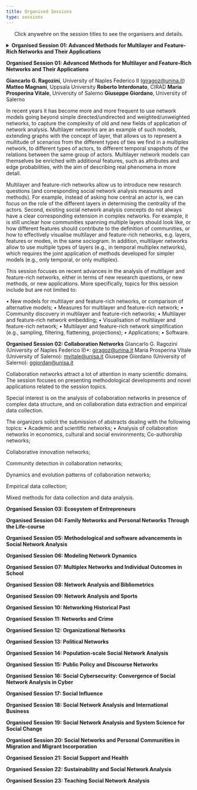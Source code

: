 ```yaml
---
title: Organised Sessions
type: sessions
---
```

<p align="center">Click anywehre on the session titles to see the organisers and details.</p>

<details>
<summary><b>Organised Session 01: Advanced Methods for Multilayer and Feature-Rich Networks and Their Applications</b></summary>
<p>&nbsp;</p>

**Giancarlo G. Ragozini**, University of Naples Federico II (giragoz@unina.it)
**Matteo Magnani**, Uppsala University
**Roberto Interdonato**, CIRAD
**Maria Prosperina Vitale**, University of Salerno
**Giuseppe Giordano**, University of Salerno
<p>&nbsp;</p>

In recent years it has become more and more frequent to use network models going beyond simple directed/undirected and weighted/unweighted networks, to capture the complexity of old and new fields of application of network analysis. Multilayer networks are an example of such models, extending graphs with the concept of layer, that allows us to represent a multitude of scenarios from the different types of ties we find in a multiplex network, to different types of actors, to different temporal snapshots of the relations between the same group of actors. Multilayer network models can themselves be enriched with additional features, such as attributes and edge probabilities, with the aim of describing real phenomena in more detail.
<p>&nbsp;</p>

Multilayer and feature-rich networks allow us to introduce new research questions (and corresponding social network analysis measures and methods). For example, instead of asking how central an actor is, we can focus on the role of the different layers in determining the centrality of the actors. Second, existing social network analysis concepts do not always have a clear corresponding extension in complex networks. For example, it is still unclear how communities spanning multiple layers should look like, or how different features should contribute to the definition of communities, or how to effectively visualise multilayer and feature-rich networks, e.g. layers, features or modes, in the same sociogram. In addition, multilayer networks allow to use multiple types of layers (e.g., in temporal multiplex networks), which requires the joint application of methods developed for simpler models (e.g., only temporal, or only multiplex). 
<p>&nbsp;</p>

This session focuses on recent advances in the analysis of multilayer and feature-rich networks, either in terms of new research questions, or new methods, or new applications. More specifically, topics for this session include but are not limited to:
<p>&nbsp;</p>

• New models for multilayer and feature-rich networks, or comparison of alternative models; 
• Measures for multilayer and feature-rich network; 
• Community discovery in multilayer and feature-rich networks; 
• Multilayer and feature-rich network embedding; 
• Visualisation of multilayer and feature-rich network; 
• Multilayer and feature-rich network simplification (e.g., sampling, filtering, flattening, projections); 
• Applications; 
• Software. 
</details>

**Organised Session 01: Advanced Methods for Multilayer and Feature-Rich Networks and Their Applications**</summary>

**Giancarlo G. Ragozini**, University of Naples Federico II (giragoz@unina.it)
**Matteo Magnani**, Uppsala University
**Roberto Interdonato**, CIRAD
**Maria Prosperina Vitale**, University of Salerno
**Giuseppe Giordano**, University of Salerno

In recent years it has become more and more frequent to use network models going beyond simple directed/undirected and weighted/unweighted networks, to capture the complexity of old and new fields of application of network analysis. Multilayer networks are an example of such models, extending graphs with the concept of layer, that allows us to represent a multitude of scenarios from the different types of ties we find in a multiplex network, to different types of actors, to different temporal snapshots of the relations between the same group of actors. Multilayer network models can themselves be enriched with additional features, such as attributes and edge probabilities, with the aim of describing real phenomena in more detail.

Multilayer and feature-rich networks allow us to introduce new research questions (and corresponding social network analysis measures and methods). For example, instead of asking how central an actor is, we can focus on the role of the different layers in determining the centrality of the actors. Second, existing social network analysis concepts do not always have a clear corresponding extension in complex networks. For example, it is still unclear how communities spanning multiple layers should look like, or how different features should contribute to the definition of communities, or how to effectively visualise multilayer and feature-rich networks, e.g. layers, features or modes, in the same sociogram. In addition, multilayer networks allow to use multiple types of layers (e.g., in temporal multiplex networks), which requires the joint application of methods developed for simpler models (e.g., only temporal, or only multiplex). 

This session focuses on recent advances in the analysis of multilayer and feature-rich networks, either in terms of new research questions, or new methods, or new applications. More specifically, topics for this session include but are not limited to:

• New models for multilayer and feature-rich networks, or comparison of alternative models; 
• Measures for multilayer and feature-rich network; 
• Community discovery in multilayer and feature-rich networks; 
• Multilayer and feature-rich network embedding; 
• Visualisation of multilayer and feature-rich network; 
• Multilayer and feature-rich network simplification (e.g., sampling, filtering, flattening, projections); 
• Applications; 
• Software. 

**Organised Session 02:  Collaboration Networks**
Giancarlo G. Ragozini (University of Naples Federico II)*: giragoz@unina.it 
Maria Prosperina Vitale (University of Salerno): mvitale@unisa.it 
Giuseppe Giordano (University of Salerno): ggiordan@unisa.it 

Collaboration networks attract a lot of attention in many scientific domains. The session focuses on presenting methodological developments and novel applications related to the session topics. 

Special interest is on the analysis of collaboration networks in presence of complex data structure, and on collaboration data extraction and empirical data collection. 

The organizers solicit the submission of abstracts dealing with the following topics: 
• Academic and scientific networks; 
• Analysis of collaboration networks in economics, cultural and social environments; 
Co-authorship networks; 

Collaborative innovation networks; 

Community detection in collaboration networks; 

Dynamics and evolution patterns of collaboration networks; 

Empirical data collection; 

Mixed methods for data collection and data analysis. 

**Organised Session 03:  Ecosystem of Entrepreneurs**

**Organised Session 04:  Family Networks and Personal Networks Through the Life-course**

**Organised Session 05:  Methodological and software advancements in Social Network Analysis**

**Organised Session 06:  Modeling Network Dynamics**

**Organised Session 07:  Multiplex Networks and Individual Outcomes in School**

**Organised Session 08:  Network Analysis and Bibliometrics**

**Organised Session 09:  Network Analysis and Sports**

**Organised Session 10:  Networking Historical Past**

**Organised Session 11:  Networks and Crime**

**Organised Session 12:  Organizational Networks**

**Organised Session 13:  Political Networks**

**Organised Session 14:  Population-scale Social Network Analysis**

**Organised Session 15:  Public Policy and Discourse Networks**

**Organised Session 16:  Social Cybersecurity: Convergence of Social Network Analysis in Cyber**

**Organised Session 17:  Social Influence**

**Organised Session 18:  Social Network Analysis and International Business**

**Organised Session 19:  Social Network Analysis and System Science for Social Change**

**Organised Session 20:  Social Networks and Personal Communities in Migration and Migrant Incorporation**

**Organised Session 21:  Social Support and Health**

**Organised Session 22:  Sustainability and Social Network Analysis**

**Organised Session 23: Teaching Social Network Analysis**